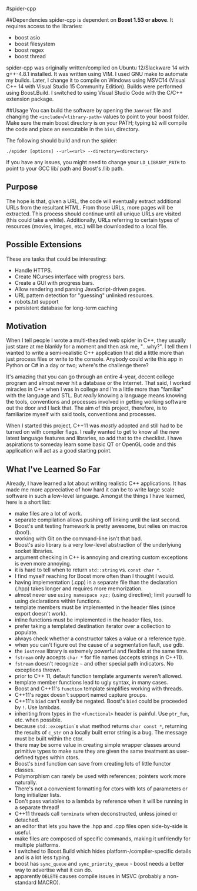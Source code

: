 #spider-cpp

##Dependencies
spider-cpp is dependent on **Boost 1.53 or above**. It requires access to the libraries:
* boost asio
* boost filesystem
* boost regex
* boost thread

spider-cpp was originally written/compiled on Ubuntu 12/Slackware 14 with g++-4.8.1 installed. It was written using VIM. I used GNU make to automate my builds. Later, I change it to compile on Windows using MSVC14 (Visual C++ 14 with Visual Studio 15 Community Edition). Builds were performed using Boost.Build. I switched to using Visual Studio Code with the C/C++ extension package.

##Usage
You can build the software by opening the `Jamroot` file and changing the `<include>`/`<library-path>` values to point to your boost folder. Make sure the main boost directory is on your PATH; typing `b2` will compile the code and place an executable in the `bin\` directory.

The following should build and run the spider:
    
    ./spider [options] --url=<url> --directory=<directory>

If you have any issues, you might need to change your `LD_LIBRARY_PATH` to point to your GCC lib/ path and Boost's /lib path.

## Purpose
The hope is that, given a URL, the code will eventually extract additional URLs from the resultant HTML. From those URLs, more pages will be extracted. This process should continue until all unique URLs are visited (this could take a while). Additionally, URLs referring to certain types of resources (movies, images, etc.) will be downloaded to a local file.

## Possible Extensions
These are tasks that could be interesting:

* Handle HTTPS.
* Create NCurses interface with progress bars.
* Create a GUI with progress bars.
* Allow rendering and parsing JavaScript-driven pages.
* URL pattern detection for "guessing" unlinked resources.
* robots.txt support
* persistent database for long-term caching
 
## Motivation
When I tell people I wrote a multi-theaded web spider in C++, they usually just stare at me blankly for a moment and then ask me, "...why?". I tell them I wanted to write a semi-realistic C++ application that did a little more than just process files or write to the console. Anybody could write this app in Python or C# in a day or two; where's the challenge there?

It's amazing that you can go through an entire 4-year, decent college program and almost never hit a database or the Internet. That said, I worked miracles in C++ when I was in college and I'm a little more than "familiar" with the language and STL. But *really* knowing a language means knowing the tools, conventions and processes involved in getting working software out the door and I lack that. The aim of this project, therefore, is to familiarize myself with said tools, conventions and processes.

When I started this project, C++11 was *mostly* adopted and still had to be turned on with compiler flags. I really wanted to get to know all the new latest language features and libraries, so add that to the checklist. I have aspirations to someday learn some basic QT or OpenGL code and this application will act as a good starting point.

## What I've Learned So Far
Already, I have learned a lot about writing realistic C++ applications. It has made me more appreciative of how hard it can be to write large scale software in such a low-level language. Amongst the things I have learned, here is a short list:

* make files are a lot of work.
* separate compilation allows pushing off linking until the last second.
* Boost's unit testing framework is pretty awesome, but relies on macros (boo!).
* working with Git on the command-line isn't that bad.
* Boost's asio library is a very low-level abstraction of the underlyiung socket libraries.
* argument checking in C++ is annoying and creating custom exceptions is even more annoying.
* it is hard to tell when to return `std::string` vs. `const char *`.
* I find myself reaching for Boost more often than I thought I would.
* having implementation (.cpp) in a separate file than the declaration (.hpp) takes longer and requires more memorization.
* almost never use `using namespace xyz;` (using directive); limit yourself to using declarations within functions.
* template members must be implemented in the header files (since export doesn't work).
* inline functions must be implemented in the header files, too.
* prefer taking a templated destination iterator over a collection to populate.
* always check whether a constructor takes a value or a reference type.
* when you can't figure out the cause of a segmentation fault, use gdb.
* the `iostream` library is extremely powerful and flexible at the same time.
* `fstream` only accepts `char *` for file names (accepts strings in C++11).
* `fstream` doesn't recognize `~` and other special path indicators. No exceptions thrown.
* prior to C++ 11, default function template arguments weren't allowed.
* template member functions lead to ugly syntax, in many cases.
* Boost and C++11's `function` template simplifies working with threads.
* C++11's regex doesn't support named capture groups.
* C++11's `bind` can't easily be negated. Boost's `bind` could be proceeded by `!`. Use lambdas.
* inheriting from types in the `<functional>` header is painful. Use `ptr_fun`, etc. when possible.
* because `std::exception`\`s `what` method returns `char const *`, returning the results of `c_str` on a locally built error string is a bug. The message must be built within the ctor.
* there may be some value in creating simple wrapper classes around primitive types to make sure they are given the same treatment as user-defined types within ctors.
* Boost's `bind` function can save from creating lots of little functor classes.
* Polymorphism can rarely be used with references; pointers work more naturally.
* There's not a convenient formatting for ctors with lots of parameters or long initializer lists.
* Don't pass variables to a lambda by reference when it will be running in a separate thread!
* C++11 threads call `terminate` when deconstructed, unless joined or detached.
* an editor that lets you have the .hpp and .cpp files open side-by-side is useful.
* make files are composed of specific commands, making it unfriendly for multiple platforms.
* I switched to Boost.Build which hides platform-/compiler-specific details and is a lot less typing.
* boost has `sync_queue` and `sync_priority_queue` - boost needs a better way to advertise what it can do.
* apparently `DELETE` causes compile issues in MSVC (probably a non-standard MACRO).
